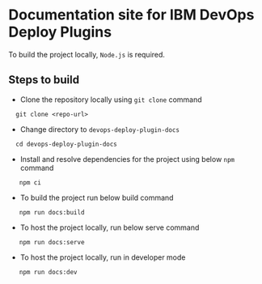# Documentation site for IBM DevOps Deploy Plugins

To build the project locally, `Node.js` is required.

## Steps to build

* Clone the repository locally using `git clone` command

```shell
  git clone <repo-url>
```

* Change directory to `devops-deploy-plugin-docs`

```shell
  cd devops-deploy-plugin-docs
```

* Install and resolve dependencies for the project using below `npm` command

```shell
   npm ci
```

* To build the project run below build command

```shell
   npm run docs:build
```

* To host the project locally, run below serve command

```shell
   npm run docs:serve
```

* To host the project locally, run in developer mode

```shell
   npm run docs:dev
```